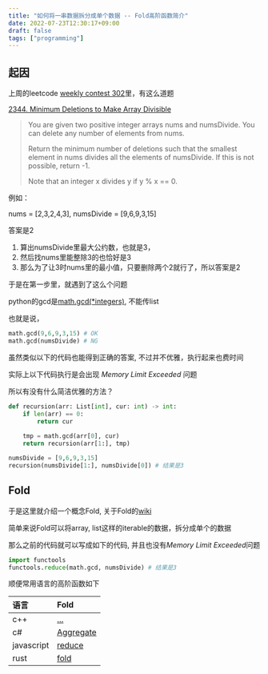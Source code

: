 ```yaml
---
title: "如何将一串数据拆分成单个数据 -- Fold高阶函数简介"
date: 2022-07-23T12:30:17+09:00
draft: false
tags: ["programming"]
---
```


## 起因
上周的leetcode [weekly contest 302](https://leetcode.com/contest/weekly-contest-302/)里，有这么道题

[2344. Minimum Deletions to Make Array Divisible](https://leetcode.com/contest/weekly-contest-302/problems/minimum-deletions-to-make-array-divisible/)

> You are given two positive integer arrays nums and numsDivide. You can delete any number of elements from nums.
>
> Return the minimum number of deletions such that the smallest element in nums divides all the elements of numsDivide. If this is not possible, return -1.
>
> Note that an integer x divides y if y % x == 0.

例如：

nums = [2,3,2,4,3], numsDivide = [9,6,9,3,15]

答案是2

1. 算出numsDivide里最大公约数，也就是3，
1. 然后找nums里能整除3的也恰好是3
1. 那么为了让3时nums里的最小值，只要删除两个2就行了，所以答案是2

于是在第一步里，就遇到了这么个问题

python的gcd是[math.gcd(*integers)](https://docs.python.org/ja/3/library/math.html#math.gcd), 不能传list

也就是说，

```python
math.gcd(9,6,9,3,15) # OK 
math.gcd(numsDivide) # NG 
```

虽然类似以下的代码也能得到正确的答案, 不过并不优雅，执行起来也费时间

实际上以下代码执行是会出现 *Memory Limit Exceeded* 问题

所以有没有什么简洁优雅的方法？

```python
def recursion(arr: List[int], cur: int) -> int:
    if len(arr) == 0:
        return cur
    
    tmp = math.gcd(arr[0], cur)
    return recursion(arr[1:], tmp)

numsDivide = [9,6,9,3,15]
recursion(numsDivide[1:], numsDivide[0]) # 结果是3
```

## Fold

于是这里就介绍一个概念Fold, 关于Fold的[wiki](https://zh.wikipedia.org/wiki/Fold_(%E9%AB%98%E9%98%B6%E5%87%BD%E6%95%B0))

简单来说Fold可以将array, list这样的iterable的数据，拆分成单个的数据

那么之前的代码就可以写成如下的代码, 并且也没有*Memory Limit Exceeded*问题

```python
import functools
functools.reduce(math.gcd, numsDivide) # 结果是3
```

顺便常用语言的高阶函数如下

|语言|Fold|
|:-|:-|
|c++|[...](https://en.cppreference.com/w/cpp/language/fold)|
|c#|[Aggregate](https://docs.microsoft.com/zh-cn/dotnet/api/system.linq.enumerable.aggregate?view=net-6.0)|
|javascript|[reduce](https://developer.mozilla.org/zh-CN/docs/Web/JavaScript/Reference/Global_Objects/Array/reduce)|
|rust|[fold](https://doc.rust-lang.org/std/iter/trait.Iterator.html#method.fold)|